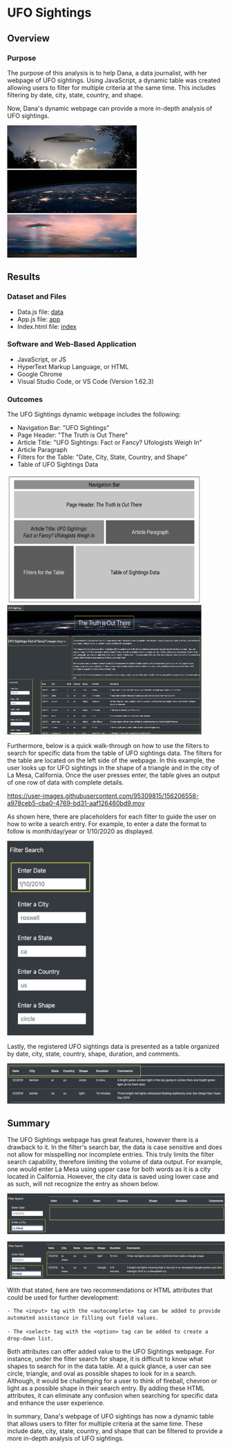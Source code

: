 # UFO Sightings

## Overview

### Purpose

The purpose of this analysis is to help Dana, a data journalist, with her webpage of UFO sightings. Using JavaScript, a dynamic table was created allowing users to filter for multiple criteria at the same time. This includes filtering by date, city, state, country, and shape. 

Now, Dana's dynamic webpage can provide a more in-depth analysis of UFO sightings. 

<p float="left">
  <img src="Readme_Images/UFO.png" width="300" height="100" />
  <img src="Readme_Images/nasa.jpg" width="300" height="100" />
  <img src="Readme_Images/disk.jpg" width="300" height="100" />
</p>

## Results

### Dataset and Files

* Data.js file: [data](static/js/data.js)
* App.js file: [app](static/js/app.js)
* Index.html file: [index](index.html)

### Software and Web-Based Application

* JavaScript, or JS
* HyperText Markup Language, or HTML
* Google Chrome
* Visual Studio Code, or VS Code (Version 1.62.3)

### Outcomes

The UFO Sightings dynamic webpage includes the following:

- Navigation Bar: "UFO Sightings"
- Page Header: "The Truth is Out There"
- Article Title: "UFO Sightings: Fact or Fancy? Ufologists Weigh In"
- Article Paragraph
- Filters for the Table: "Date, City, State, Country, and Shape"
- Table of UFO Sightings Data

<p float="left">
  <img src="Readme_Images/Storyboard.png" width="450" height="300" />
  <img src="Readme_Images/Storyboard_webpage.png" width="450" height="300" /> 
</p>

Furthermore, below is a quick walk-through on how to use the filters to search for specific data from the table of UFO sightings data. The filters for the table are located on the left side of the webpage. In this example, the user looks up for UFO sightings in the shape of a triangle and in the city of La Mesa, California. Once the user presses enter, the table gives an output of one row of data with complete details. 

https://user-images.githubusercontent.com/95309815/156206558-a978ceb5-cba0-4769-bd31-aaf126460bd9.mov

As shown here, there are placeholders for each filter to guide the user on how to write a search entry. For example, to enter a date the format to follow is month/day/year or 1/10/2020 as displayed.

<p float="left">
  <img src="Readme_Images/filter.png" width="200" height="450" />
</p>

Lastly, the registered UFO sightings data is presented as a table organized by date, city, state, country, shape, duration, and comments.

![data_columns1](Readme_Images/data_columns1.png)

## Summary

The UFO Sightings webpage has great features, however there is a drawback to it. In the filter's search bar, the data is case sensitive and does not allow for misspelling nor incomplete entries. This truly limits the filter search capability, therefore limiting the volume of data output. For example, one would enter La Mesa using upper case for both words as it is a city located in California. However, the city data is saved using lower case and as such, will not recognize the entry as shown below. 

![La_Mesa](Readme_Images/La_Mesa.png)

![la_mesa1](Readme_Images/la_mesa1.png)

With that stated, here are two recommendations or HTML attributes that could be used for further development:

```
- The <input> tag with the <autocomplete> tag can be added to provide automated assistance in filling out field values. 

- The <select> tag with the <option> tag can be added to create a drop-down list.
```

Both attributes can offer added value to the UFO Sightings webpage. For instance, under the filter search for shape, it is difficult to know what shapes to search for in the data table. At a quick glance, a user can see circle, triangle, and oval as possible shapes to look for in a search. Although, it would be challenging for a user to think of fireball, chevron or light as a possible shape in their search entry. By adding these HTML attributes, it can eliminate any confusion when searching for specific data and enhance the user experience.    

In summary, Dana's webpage of UFO sightings has now a dynamic table that allows users to filter for multiple criteria at the same time. These include date, city, state, country, and shape that can be filtered to provide a more in-depth analysis of UFO sightings.
